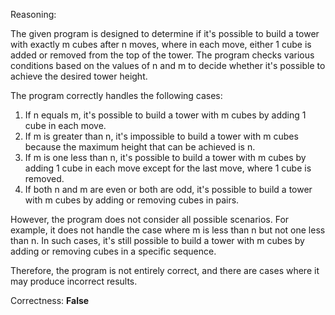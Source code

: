 Reasoning:

The given program is designed to determine if it's possible to build a tower with exactly m cubes after n moves, where in each move, either 1 cube is added or removed from the top of the tower. The program checks various conditions based on the values of n and m to decide whether it's possible to achieve the desired tower height.

The program correctly handles the following cases:

1.  If n equals m, it's possible to build a tower with m cubes by adding 1 cube in each move.
2.  If m is greater than n, it's impossible to build a tower with m cubes because the maximum height that can be achieved is n.
3.  If m is one less than n, it's possible to build a tower with m cubes by adding 1 cube in each move except for the last move, where 1 cube is removed.
4.  If both n and m are even or both are odd, it's possible to build a tower with m cubes by adding or removing cubes in pairs.

However, the program does not consider all possible scenarios. For example, it does not handle the case where m is less than n but not one less than n. In such cases, it's still possible to build a tower with m cubes by adding or removing cubes in a specific sequence.

Therefore, the program is not entirely correct, and there are cases where it may produce incorrect results.

Correctness: **False**